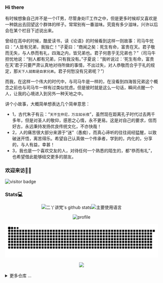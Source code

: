 ### Hi there

有时候想象自己并不是一个IT男，尽管身处IT工作之中，但是更多时候却又喜欢是一种跳出去回望这个群体的样子。常常别有一番滋味。究竟有多少滋味，兴许以后会在某个栏目下述说出来。

曾经在高中的时候，酷爱读书，读《论语》的时候看到这样一则故事：司马牛忧曰：“人皆有兄弟，我独亡！”子夏曰：“商闻之矣：死生有命，富贵在天。君子敬而无失，与人恭而有礼，四海之内，皆兄弟也。君子何患乎无兄弟也？”（司马牛担忧地说：“别人都有兄弟，只有我没有。”子夏说：“我听说过：‘死生有命，富贵在天’君子只要严肃认真地对待所做的事情，不出过失，对人恭敬而合乎于礼的规定，那`天下人就都是自家兄弟`。君子何愁没有兄弟呢？”）

而我，在这样一个伟大的时代中，与司马牛是一样的，在没看到四海皆兄弟这个概念之前也与司马牛一样有过类似忧虑。但是彼时就是这么一句话，瞬间点醒一个人，让我的心境进入到另外一种天地之中。

讲个小故事，大概简单想表达几个简单意思：

- 1，古代朱子有云：“`天不生仲尼，万古如长夜`”，虽然现在距离孔子时代过去两千多年，但是对圣人的敬仰，感恩之心情，永不更易。这是对自己的要求，信而好古，永远秉持发扬优良传统文化，不亦快哉！
- 2，人的痛苦很大部分来源于“迷”（愚痴），而真心谛听的往往阅经猛醒，以致破迷开悟，离苦得乐。希望自己认真做一个传承者，学到的，内化的，分享的，与人有益，幸甚！
- 3，我也是一个喜欢交友的人，对待任何一个熟悉的陌生的，都“恭而有礼”，也希望借此能够结交更多的朋友。

### 欢迎来访👏🏻

<img src="https://visitor-badge.laobi.icu/badge?page_id=eryajf.eryajf" alt="visitor badge"/> 

### Stats💻

<div align="center">


![二丫讲梵's github stats](https://github-readme-stats.vercel.app/api?username=eryajf&hide_title=false&hide_border=true&show_icons=true&include_all_commits=true&line_height=20&bg_color=0,EC6C6C,FFD479,FFFC79,73FA79&theme=graywhite&locale=cn)![主要使用语言](https://github-readme-stats.vercel.app/api/top-langs/?username=eryajf&hide_title=false&hide=c&hide_border=true&layout=compact&bg_color=0,73FA79,73FDFF,D783FF&theme=graywhite&locale=cn)

![profile](https://github-profile-trophy.vercel.app/?username=eryajf&theme=algolia&column=8)  

![snake](./assets/github-contribution-grid-snake.svg)

![](https://activity-graph.herokuapp.com/graph?username=eryajf&theme=github)

</div>


<details>
<summary>更多仓库 ...</summary>

[![Readme Card](https://github-readme-stats.vercel.app/api/pin/?username=eryajf&repo=ldapctl&show_owner=true)](https://github.com/eryajf)
[![Readme Card](https://github-readme-stats.vercel.app/api/pin/?username=eryajf&repo=rpmbuild&show_owner=true)](https://github.com/eryajf)
[![Readme Card](https://github-readme-stats.vercel.app/api/pin/?username=eryajf&repo=shellabout&show_owner=true)](https://github.com/eryajf)
[![Readme Card](https://github-readme-stats.vercel.app/api/pin/?username=eryajf&repo=docker_learn&show_owner=true)](https://github.com/eryajf)
[![Readme Card](https://github-readme-stats.vercel.app/api/pin/?username=eryajf&repo=xirang&show_owner=true)](https://github.com/eryajf)
[![Readme Card](https://github-readme-stats.vercel.app/api/pin/?username=eryajf&repo=care-screenshot&show_owner=true)](https://github.com/eryajf)
[![Readme Card](https://github-readme-stats.vercel.app/api/pin/?username=eryajf&repo=magic-of-kubernetes-scripts&show_owner=true)](https://github.com/eryajf)

</details>


